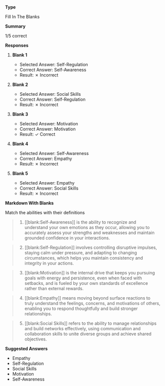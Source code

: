 __Type__

Fill In The Blanks

__Summary__

1/5 correct

__Responses__

1. **Blank 1**
   - Selected Answer: Self-Regulation
   - Correct Answer: Self-Awareness
   - Result: ✗ Incorrect

2. **Blank 2**
   - Selected Answer: Social Skills
   - Correct Answer: Self-Regulation
   - Result: ✗ Incorrect

3. **Blank 3**
   - Selected Answer: Motivation
   - Correct Answer: Motivation
   - Result: ✓ Correct

4. **Blank 4**
   - Selected Answer: Self-Awareness
   - Correct Answer: Empathy
   - Result: ✗ Incorrect

5. **Blank 5**
   - Selected Answer: Empathy
   - Correct Answer: Social Skills
   - Result: ✗ Incorrect

__Markdown With Blanks__

Match the abilities with their definitions



> 1. [[blank:Self-Awareness]] is the ability to recognize and understand your own emotions as they occur, allowing you to accurately assess your strengths and weaknesses and maintain grounded confidence in your interactions.


> 2. [[blank:Self-Regulation]] involves controlling disruptive impulses, staying calm under pressure, and adapting to changing circumstances, which helps you maintain consistency and integrity in your actions.


> 3. [[blank:Motivation]] is the internal drive that keeps you pursuing goals with energy and persistence, even when faced with setbacks, and is fueled by your own standards of excellence rather than external rewards.


> 4. [[blank:Empathy]] means moving beyond surface reactions to truly understand the feelings, concerns, and motivations of others, enabling you to respond thoughtfully and build stronger relationships.


> 5. [[blank:Social Skills]] refers to the ability to manage relationships and build networks effectively, using communication and collaboration skills to unite diverse groups and achieve shared objectives.

__Suggested Answers__

- Empathy
- Self-Regulation
- Social Skills
- Motivation
- Self-Awareness

